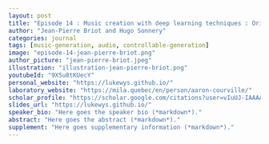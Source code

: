 ```yaml
---
layout: post
title: "Episode 14 : Music creation with deep learning techniques : Origins, achievements and challenges"
author: "Jean-Pierre Briot and Hugo Sonnery"
categories: journal
tags: [music-generation, audio, controllable-generation]
image: "episode-14-jean-pierre-briot.png"
author_picture: "jean-pierre-briot.jpeg"
illustration: "illustration-jean-pierre-briot.png"
youtubeId: "9X5u8tKUecY"
personal_website: "https://lukewys.github.io/"
laboratory_website: "https://mila.quebec/en/person/aaron-courville/"
scholar_profile: "https://scholar.google.com/citations?user=vIuUJ-IAAAAJ&hl=zh-CN"
slides_url: "https://lukewys.github.io/"
speaker_bio: "Here goes the speaker bio (*markdown*)."
abstract: "Here goes the abstract (*markdown*)."
supplement: "Here goes supplementary information (*markdown*)."
---
```

